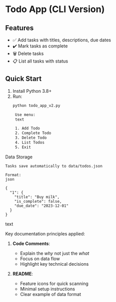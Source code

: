 # Todo App (CLI Version)

## Features
- ✅ Add tasks with titles, descriptions, due dates
- ✔️ Mark tasks as complete
- 🗑️ Delete tasks
- 📋 List all tasks with status

## Quick Start
1. Install Python 3.8+
2. Run:
   ```bash
   python todo_app_v2.py

    Use menu:
    text

    1. Add Todo
    2. Complete Todo 
    3. Delete Todo
    4. List Todos
    5. Exit

Data Storage

    Tasks save automatically to data/todos.json

    Format:
    json

    {
      "1": {
        "title": "Buy milk",
        "is_complete": false,
        "due_date": "2023-12-01"
      }
    }

text


Key documentation principles applied:
1. **Code Comments**:
   - Explain the *why* not just the *what*
   - Focus on data flow
   - Highlight key technical decisions

2. **README**:
   - Feature icons for quick scanning
   - Minimal setup instructions
   - Clear example of data format
